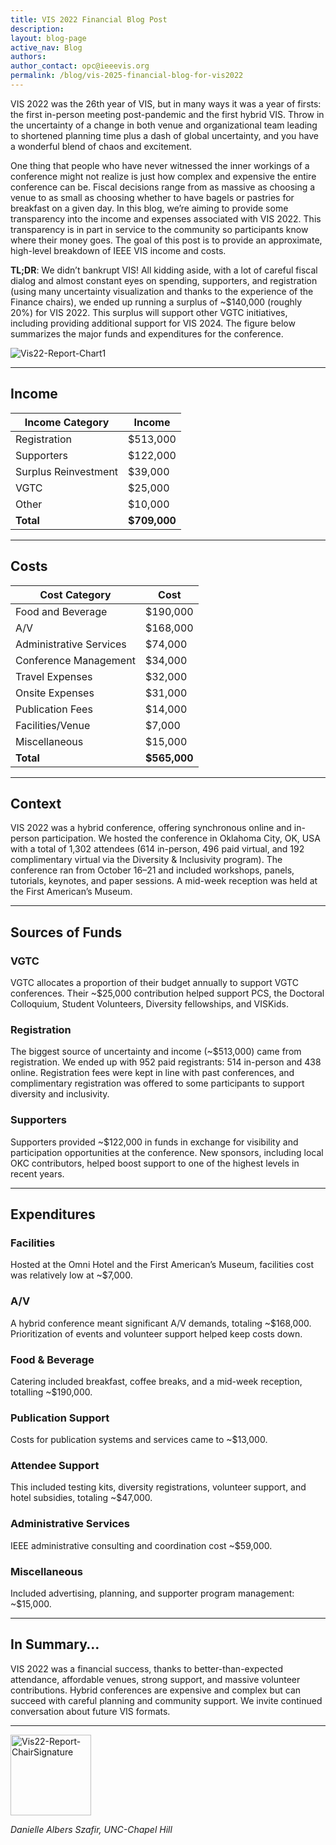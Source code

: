 ```yaml
---
title: VIS 2022 Financial Blog Post
description: 
layout: blog-page
active_nav: Blog
authors: 
author_contact: opc@ieeevis.org
permalink: /blog/vis-2025-financial-blog-for-vis2022
---
```


VIS 2022 was the 26th year of VIS, but in many ways it was a year of firsts: the first in-person meeting post-pandemic and the first hybrid VIS. Throw in the uncertainty of a change in both venue and organizational team leading to shortened planning time plus a dash of global uncertainty, and you have a wonderful blend of chaos and excitement.

One thing that people who have never witnessed the inner workings of a conference might not realize is just how complex and expensive the entire conference can be. Fiscal decisions range from as massive as choosing a venue to as small as choosing whether to have bagels or pastries for breakfast on a given day. In this blog, we’re aiming to provide some transparency into the income and expenses associated with VIS 2022. This transparency is in part in service to the community so participants know where their money goes. The goal of this post is to provide an approximate, high-level breakdown of IEEE VIS income and costs.

**TL;DR**: We didn’t bankrupt VIS! All kidding aside, with a lot of careful fiscal dialog and almost constant eyes on spending, supporters, and registration (using many uncertainty visualization and thanks to the experience of the Finance chairs), we ended up running a surplus of ~$140,000 (roughly 20%) for VIS 2022. This surplus will support other VGTC initiatives, including providing additional support for VIS 2024. The figure below summarizes the major funds and expenditures for the conference.

![Vis22-Report-Chart1](https://github.com/user-attachments/assets/c543bd83-3085-4216-892f-317416aed935)

---

## Income

| **Income Category**       | **Income** |
|--------------------------|------------|
| Registration             | $513,000   |
| Supporters               | $122,000   |
| Surplus Reinvestment     | $39,000    |
| VGTC                     | $25,000    |
| Other                    | $10,000    |
| **Total**                | **$709,000** |

---

## Costs

| **Cost Category**         | **Cost**   |
|--------------------------|------------|
| Food and Beverage         | $190,000   |
| A/V                       | $168,000   |
| Administrative Services   | $74,000    |
| Conference Management     | $34,000    |
| Travel Expenses           | $32,000    |
| Onsite Expenses           | $31,000    |
| Publication Fees          | $14,000    |
| Facilities/Venue          | $7,000     |
| Miscellaneous             | $15,000    |
| **Total**                 | **$565,000** |

---

## Context

VIS 2022 was a hybrid conference, offering synchronous online and in-person participation. We hosted the conference in Oklahoma City, OK, USA with a total of 1,302 attendees (614 in-person, 496 paid virtual, and 192 complimentary virtual via the Diversity & Inclusivity program). The conference ran from October 16–21 and included workshops, panels, tutorials, keynotes, and paper sessions. A mid-week reception was held at the First American’s Museum.

---

## Sources of Funds

### VGTC
VGTC allocates a proportion of their budget annually to support VGTC conferences. Their ~$25,000 contribution helped support PCS, the Doctoral Colloquium, Student Volunteers, Diversity fellowships, and VISKids.

### Registration
The biggest source of uncertainty and income (~$513,000) came from registration. We ended up with 952 paid registrants: 514 in-person and 438 online. Registration fees were kept in line with past conferences, and complimentary registration was offered to some participants to support diversity and inclusivity.

### Supporters
Supporters provided ~$122,000 in funds in exchange for visibility and participation opportunities at the conference. New sponsors, including local OKC contributors, helped boost support to one of the highest levels in recent years.

---

## Expenditures

### Facilities
Hosted at the Omni Hotel and the First American’s Museum, facilities cost was relatively low at ~$7,000.

### A/V
A hybrid conference meant significant A/V demands, totaling ~$168,000. Prioritization of events and volunteer support helped keep costs down.

### Food & Beverage
Catering included breakfast, coffee breaks, and a mid-week reception, totalling ~$190,000.

### Publication Support
Costs for publication systems and services came to ~$13,000.

### Attendee Support
This included testing kits, diversity registrations, volunteer support, and hotel subsidies, totaling ~$47,000.

### Administrative Services
IEEE administrative consulting and coordination cost ~$59,000.

### Miscellaneous
Included advertising, planning, and supporter program management: ~$15,000.

---

## In Summary…

VIS 2022 was a financial success, thanks to better-than-expected attendance, affordable venues, strong support, and massive volunteer contributions. Hybrid conferences are expensive and complex but can succeed with careful planning and community support. We invite continued conversation about future VIS formats.

---

<img width="129" alt="Vis22-Report-ChairSignature" src="https://github.com/user-attachments/assets/047a5b1c-6358-4f9f-a280-8a19eec9c427" />

*Danielle Albers Szafir, UNC-Chapel Hill*